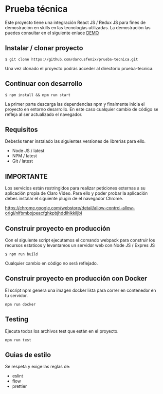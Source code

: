 

# Prueba técnica

Este proyecto tiene una integración React JS / Redux JS para fines de demostración en skills en las tecnologías utilizadas.
La demostración las puedes consultar en el siguiente enlace [DEMO](http://prueba.crisostomo.soy)


## Instalar / clonar proyecto


```shell
$ git clone https://github.com/darcusfenix/prueba-tecnica.git
```

Una vez clonado el proyecto podrás acceder al directorio prueba-tecnica.

## Continuar con desarrollo


```shell
$ npm install && npm run start
```

La primer parte descarga las dependencias npm y finalmente inicia el proyecto en entorno desarrollo. 
En este caso cualquier cambio de código se refleja al ser actualizado el navegador.

## Requisitos

Deberás tener instalado las siguientes versiones de librerías para ello.

* Node JS / latest
* NPM / latest
* Git / latest


## IMPORTANTE

Los servicios están restringidos para realizar peticiones externas a su aplicación propia de Claro Video.
Para ello y poder probar la aplicación debes instalar el siguiente plugin de el navegador Chrome.

https://chrome.google.com/webstore/detail/allow-control-allow-origi/nlfbmbojpeacfghkpbjhddihlkkiljbi

## Construir proyecto en producción

Con el siguiente script ejecutamos el comando webpack para construir los recursos estaticos y levantamos un servidor web con Node JS / Expres JS
```shell
$ npm run build
```

Cualquier cambio en código no será reflejado.

## Construir proyecto en producción con Docker

El script npm genera una imagen docker lista para correr en contenedor en tu servidor.

```shell
npm run docker
```

## Testing

Ejecuta todos los archivos test que están en el proyecto.

```shell
npm run test
```

## Guias de estilo

Se respeta y exige las reglas de:

* eslint
* flow
* prettier
